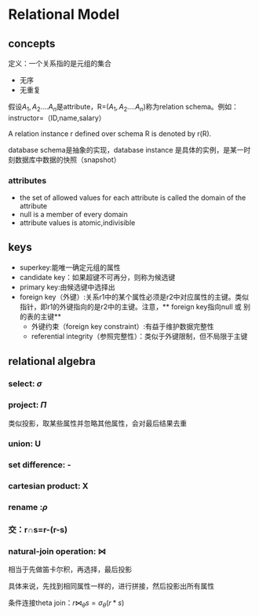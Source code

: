 # Relational Model 

## concepts
定义：一个关系指的是元组的集合

- 无序
- 无重复

假设$A_1,A_2....A_n$是attribute，R=($A_1,A_2....A_n$)称为relation schema。例如：instructor=（ID,name,salary）

A relation instance r defined over schema R is denoted by r(R).

database schema是抽象的实现，database instance 是具体的实例，是某一时刻数据库中数据的快照（snapshot）

### attributes
- the set of allowed values for each attribute is called the domain of the attribute
- null is a member of every domain
- attribute values is atomic,indivisible

## keys 
- superkey:能唯一确定元组的属性
- candidate key：如果超键不可再分，则称为候选键
- primary key:由候选键中选择出
- foreign key（外键）:关系r1中的某个属性必须是r2中对应属性的主键。类似指针，即r1的外键指向的是r2中的主键。注意，** foreign key指向null 或 别的表的主键**
    - 外键约束（foreign key constraint）:有益于维护数据完整性
    - referential integrity（参照完整性）：类似于外键限制，但不局限于主键

## relational algebra
### select: $\sigma$
### project: $\Pi$
 类似投影，取某些属性并忽略其他属性，会对最后结果去重
### union: U
### set difference: -
### cartesian product: X
### rename :$\rho$
### 交：r∩s=r-(r-s)
### natural-join operation: $\Join$
相当于先做笛卡尔积，再选择，最后投影

具体来说，先找到相同属性一样的，进行拼接，然后投影出所有属性

条件连接theta join：$r \Join _\theta s=\sigma _\theta (r*s)$